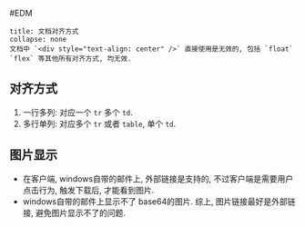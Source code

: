 #EDM

```ad-warning
title: 文档对齐方式
collapse: none
文档中 `<div style="text-align: center" />` 直接使用是无效的, 包括 `float` `flex` 等其他所有对齐方式, 均无效. 
```

## 对齐方式
1. 一行多列: 对应一个 `tr` 多个 `td`.
2. 多行单列: 对应多个 `tr` 或者 `table`, 单个 `td`.

## 图片显示
+ 在客户端, windows自带的邮件上, 外部链接是支持的, 不过客户端是需要用户点击行为, 触发下载后, 才能看到图片. 
+ windows自带的邮件上显示不了 base64的图片. 
综上, 图片链接最好是外部链接, 避免图片显示不了的问题. 